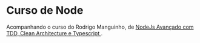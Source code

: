 # Curso de Node
Acompanhando o curso do Rodrigo Manguinho, de [NodeJs Avançado com TDD, Clean Architecture e Typescript
](https://www.udemy.com/course/nodejs-avancado/).
